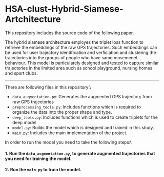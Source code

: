 # HSA-clust-Hybrid-Siamese-Artchitecture
This repository includes the source code of the following paper.

The hybrid siamese architecture employes the triplet loss function to retrieve the embeddings of the raw GPS trajectories. Such embeddings can be used for user trajectory identification and verficiation and clustering the trajectories into the groups of people who have same movemenet behaviour. 
This model is particularely designed and tested to capture similar trajectories in the limited area such as school playground, nursing homes and sport clubs. 

----------
There are following files in this repository:\\
* `data_augmentation.py`: Generates the augmented GPS trajectory from raw GPS trajectories
* `preprocessing_tools.py`: Includes functions which is required to organize the data into the proper shape and type.
* `deep_tools.py`: Includes functions which is used to create triplets for the deep model.
* `model.py`: Builds the model which is designed and trained in this study.
* `main.py`: Includes the main implementation of the project.

In order to run the model you need to take the following steps:\\
#### 1. Run the `data_augmentation.py`, to generate augmented trajectories that you need for training the model.
#### 2. Run the `main.py` to train the model.
